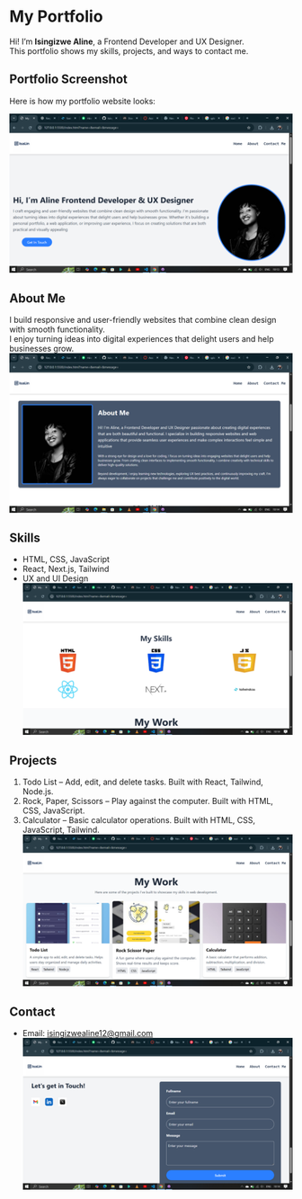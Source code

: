 # My Portfolio

Hi! I’m **Isingizwe Aline**, a Frontend Developer and UX Designer.  
This portfolio shows my skills, projects, and ways to contact me.

## Portfolio Screenshot
Here is how my portfolio website looks:

![Homepage Screenshot](./assets/images/2025-09-14.png)

## About Me
I build responsive and user-friendly websites that combine clean design with smooth functionality.  
I enjoy turning ideas into digital experiences that delight users and help businesses grow.
![About me Screenshot](./assets/images/2025-09-14%20(1).png)

## Skills
- HTML, CSS, JavaScript  
- React, Next.js, Tailwind  
- UX and UI Design 
![my skills Screenshot](./assets/images/2025-09-14%20(3).png) 


## Projects
1. Todo List – Add, edit, and delete tasks. Built with React, Tailwind, Node.js.  
2. Rock, Paper, Scissors – Play against the computer. Built with HTML, CSS, JavaScript.  
3. Calculator – Basic calculator operations. Built with HTML, CSS, JavaScript, Tailwind. 
![my projects Screenshot](./assets/images/2025-09-14%20(4).png) 

## Contact
- Email: isingizwealine12@gmail.com  
![contact Screenshot](./assets/images/2025-09-14%20(5).png)
  